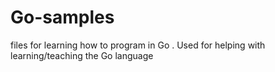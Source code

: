 Go-samples
==========

files for learning how to program in Go . Used for helping with learning/teaching the Go language
